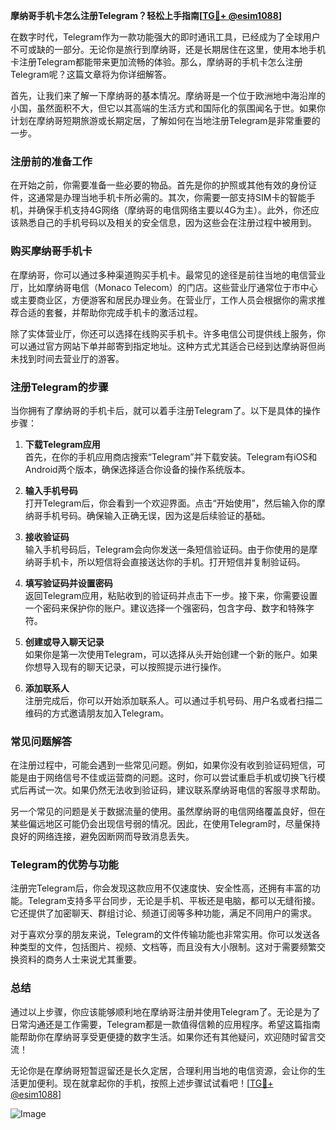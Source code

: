 **摩纳哥手机卡怎么注册Telegram？轻松上手指南[[TG💪+ @esim1088](https://t.me/s/esim1088)]**

在数字时代，Telegram作为一款功能强大的即时通讯工具，已经成为了全球用户不可或缺的一部分。无论你是旅行到摩纳哥，还是长期居住在这里，使用本地手机卡注册Telegram都能带来更加流畅的体验。那么，摩纳哥的手机卡怎么注册Telegram呢？这篇文章将为你详细解答。

首先，让我们来了解一下摩纳哥的基本情况。摩纳哥是一个位于欧洲地中海沿岸的小国，虽然面积不大，但它以其高端的生活方式和国际化的氛围闻名于世。如果你计划在摩纳哥短期旅游或长期定居，了解如何在当地注册Telegram是非常重要的一步。

### 注册前的准备工作

在开始之前，你需要准备一些必要的物品。首先是你的护照或其他有效的身份证件，这通常是办理当地手机卡所必需的。其次，你需要一部支持SIM卡的智能手机，并确保手机支持4G网络（摩纳哥的电信网络主要以4G为主）。此外，你还应该熟悉自己的手机号码以及相关的安全信息，因为这些会在注册过程中被用到。

### 购买摩纳哥手机卡

在摩纳哥，你可以通过多种渠道购买手机卡。最常见的途径是前往当地的电信营业厅，比如摩纳哥电信（Monaco Telecom）的门店。这些营业厅通常位于市中心或主要商业区，方便游客和居民办理业务。在营业厅，工作人员会根据你的需求推荐合适的套餐，并帮助你完成手机卡的激活过程。

除了实体营业厅，你还可以选择在线购买手机卡。许多电信公司提供线上服务，你可以通过官方网站下单并邮寄到指定地址。这种方式尤其适合已经到达摩纳哥但尚未找到时间去营业厅的游客。

### 注册Telegram的步骤

当你拥有了摩纳哥的手机卡后，就可以着手注册Telegram了。以下是具体的操作步骤：

1. **下载Telegram应用**  
   首先，在你的手机应用商店搜索“Telegram”并下载安装。Telegram有iOS和Android两个版本，确保选择适合你设备的操作系统版本。

2. **输入手机号码**  
   打开Telegram后，你会看到一个欢迎界面。点击“开始使用”，然后输入你的摩纳哥手机号码。确保输入正确无误，因为这是后续验证的基础。

3. **接收验证码**  
   输入手机号码后，Telegram会向你发送一条短信验证码。由于你使用的是摩纳哥手机卡，所以短信将会直接送达你的手机。打开短信并复制验证码。

4. **填写验证码并设置密码**  
   返回Telegram应用，粘贴收到的验证码并点击下一步。接下来，你需要设置一个密码来保护你的账户。建议选择一个强密码，包含字母、数字和特殊字符。

5. **创建或导入聊天记录**  
   如果你是第一次使用Telegram，可以选择从头开始创建一个新的账户。如果你想导入现有的聊天记录，可以按照提示进行操作。

6. **添加联系人**  
   注册完成后，你可以开始添加联系人。可以通过手机号码、用户名或者扫描二维码的方式邀请朋友加入Telegram。

### 常见问题解答

在注册过程中，可能会遇到一些常见问题。例如，如果你没有收到验证码短信，可能是由于网络信号不佳或运营商的问题。这时，你可以尝试重启手机或切换飞行模式后再试一次。如果仍然无法收到验证码，建议联系摩纳哥电信的客服寻求帮助。

另一个常见的问题是关于数据流量的使用。虽然摩纳哥的电信网络覆盖良好，但在某些偏远地区可能仍会出现信号弱的情况。因此，在使用Telegram时，尽量保持良好的网络连接，避免因断网而导致消息丢失。

### Telegram的优势与功能

注册完Telegram后，你会发现这款应用不仅速度快、安全性高，还拥有丰富的功能。Telegram支持多平台同步，无论是手机、平板还是电脑，都可以无缝衔接。它还提供了加密聊天、群组讨论、频道订阅等多种功能，满足不同用户的需求。

对于喜欢分享的朋友来说，Telegram的文件传输功能也非常实用。你可以发送各种类型的文件，包括图片、视频、文档等，而且没有大小限制。这对于需要频繁交换资料的商务人士来说尤其重要。

### 总结

通过以上步骤，你应该能够顺利地在摩纳哥注册并使用Telegram了。无论是为了日常沟通还是工作需要，Telegram都是一款值得信赖的应用程序。希望这篇指南能帮助你在摩纳哥享受更便捷的数字生活。如果你还有其他疑问，欢迎随时留言交流！

无论你是在摩纳哥短暂逗留还是长久定居，合理利用当地的电信资源，会让你的生活更加便利。现在就拿起你的手机，按照上述步骤试试看吧！[[TG💪+ @esim1088](https://t.me/s/esim1088)]

![Image](https://i.postimg.cc/4NQfJmqS/Snipaste-2025-05-13-00-14-12.png)